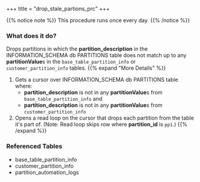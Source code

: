 +++
title = "drop_stale_partions_prc"
+++

{{% notice note %}}
This procedure runs once every day.
{{% /notice %}}

### What does it do?
Drops partitions in which the **partition_description** in the INFORMATION_SCHEMA db PARTITIONS table does not match up to any **partitionValue**s in the `base_table_partition_info` or `customer_partition_info` tables.
{{% expand "More Details" %}}
1. Gets a cursor over INFORMATION_SCHEMA db PARTITIONS table where:
   - **partition_description** is not in any **partitionValue**s from `base_table_partition_info` and
   - **partition_description** is not in any **partitionValue**s from `customer_partition_info`
2. Opens a read loop on the cursor that drops each partition from the table it's part of. (Note: Read loop skips row where **partition_id** is `pp1`.)
{{% /expand %}}

### Referenced Tables
- base_table_partition_info
- customer_partition_info
- partition_automation_logs
